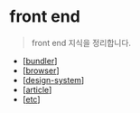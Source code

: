 # front end

> front end 지식을 정리합니다.

- [[bundler]]
- [[browser]]
- [[design-system]]
- [[article]]
- [[etc]]

[//begin]: # "Autogenerated link references for markdown compatibility"
[bundler]: bundler/bundler "bundler"
[browser]: browser/browser "browser"
[design-system]: design-system "design system"
[article]: article "article"
[etc]: etc/etc "etc"
[//end]: # "Autogenerated link references"
